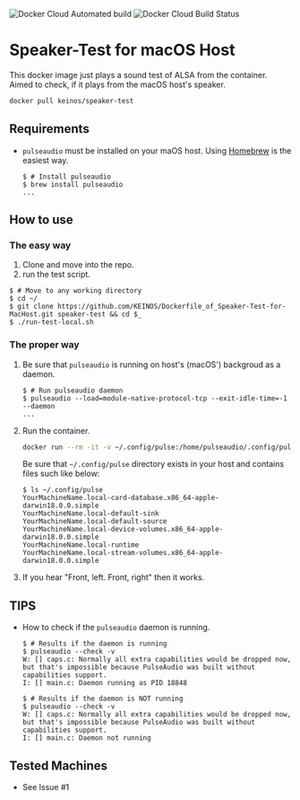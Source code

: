 ![Docker Cloud Automated build](https://img.shields.io/docker/cloud/automated/keinos/speaker-test)
![Docker Cloud Build Status](https://img.shields.io/docker/cloud/build/keinos/speaker-test)


# Speaker-Test for macOS Host

This docker image just plays a sound test of ALSA from the container. Aimed to check, if it plays from the macOS host's speaker.

```bash
docker pull keinos/speaker-test
```

## Requirements

- `pulseaudio` must be installed on your maOS host. Using [Homebrew](https://brew.sh/) is the easiest way.

    ```shellsession
    $ # Install pulseaudio
    $ brew install pulseaudio
    ...
    ```

## How to use

### The easy way

1. Clone and move into the repo.
2. run the test script.

```shellsession
$ # Move to any working directory
$ cd ~/
$ git clone https://github.com/KEINOS/Dockerfile_of_Speaker-Test-for-MacHost.git speaker-test && cd $_
$ ./run-test-local.sh
```

### The proper way

1. Be sure that `pulseaudio` is running on host's (macOS') backgroud as a daemon.

    ```shellsession
    $ # Run pulseaudio daemon
    $ pulseaudio --load=module-native-protocol-tcp --exit-idle-time=-1 --daemon
    ...
    ```

2. Run the container.

    ```bash
    docker run --rm -it -v ~/.config/pulse:/home/pulseaudio/.config/pulse keinos/speaker-test
    ```

    Be sure that `~/.config/pulse` directory exists in your host and contains files such like below:

    ```shellsession
    $ ls ~/.config/pulse
    YourMachineName.local-card-database.x86_64-apple-darwin18.0.0.simple
    YourMachineName.local-default-sink
    YourMachineName.local-default-source
    YourMachineName.local-device-volumes.x86_64-apple-darwin18.0.0.simple
    YourMachineName.local-runtime
    YourMachineName.local-stream-volumes.x86_64-apple-darwin18.0.0.simple
    ```

3. If you hear "Front, left. Front, right" then it works.

## TIPS

- How to check if the `pulseaudio` daemon is running.

    ```shellsession
    $ # Results if the daemon is running
    $ pulseaudio --check -v
    W: [] caps.c: Normally all extra capabilities would be dropped now, but that's impossible because PulseAudio was built without capabilities support.
    I: [] main.c: Daemon running as PID 18848

    $ # Results if the daemon is NOT running
    $ pulseaudio --check -v
    W: [] caps.c: Normally all extra capabilities would be dropped now, but that's impossible because PulseAudio was built without capabilities support.
    I: [] main.c: Daemon not running
    ```

## Tested Machines

- See Issue #1
